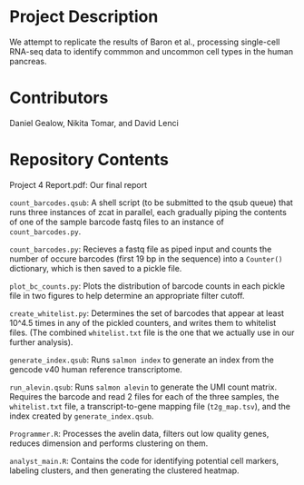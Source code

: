 # Project Description

We attempt to replicate the results of Baron et al., processing single-cell
RNA-seq data to identify commmon and uncommon cell types in the human
pancreas.

# Contributors

Daniel Gealow, Nikita Tomar, and David Lenci

# Repository Contents

Project 4 Report.pdf: Our final report

`count_barcodes.qsub`: A shell script (to be submitted to the qsub queue)
that runs three instances of zcat in parallel, each gradually piping the
contents of one of the sample barcode fastq files to an instance of 
`count_barcodes.py`.

`count_barcodes.py`: Recieves a fastq file as piped input and counts the
number of occure barcodes (first 19 bp in the sequence) into a `Counter()`
dictionary, which is then saved to a pickle file.

`plot_bc_counts.py`: Plots the distribution of barcode counts in each
pickle file in two figures to help determine an appropriate filter
cutoff.

`create_whitelist.py`: Determines the set of barcodes that appear
at least 10^4.5 times in any of the pickled counters, and writes them
to whitelist files. (The combined `whitelist.txt` file is the one that we
actually use in our further analysis).

`generate_index.qsub`: Runs `salmon index` to generate an index from
the gencode v40 human reference transcriptome.

`run_alevin.qsub`: Runs `salmon alevin` to generate the UMI count matrix.
Requires the barcode and read 2 files for each of the three samples,
the `whitelist.txt` file, a transcript-to-gene mapping file (`t2g_map.tsv`),
and the index created by `generate_index.qsub`.

`Programmer.R`: Processes the avelin data, filters out low quality genes,
reduces dimension and performs clustering on them.

`analyst_main.R`: Contains the code for identifying potential cell markers,
labeling clusters, and then generating the clustered heatmap.
